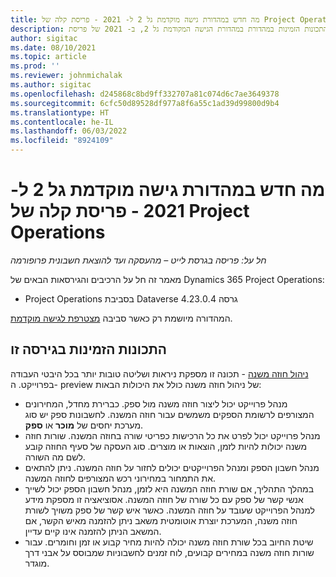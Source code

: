 ```yaml
---
title: מה חדש במהדורת גישה מוקדמת גל 2 ל- 2021 - פריסת קלה של Project Operations
description: מאמר זה מספק מידע אודות התכונות הזמינות במהדורת במהדורת הגישה המקודמת גל 2, ב- 2021 של פריסת Project Operations lite.
author: sigitac
ms.date: 08/10/2021
ms.topic: article
ms.prod: ''
ms.reviewer: johnmichalak
ms.author: sigitac
ms.openlocfilehash: d245868c8bd9ff332707a81c074d6c7ae3649378
ms.sourcegitcommit: 6cfc50d89528df977a8f6a55c1ad39d99800d9b4
ms.translationtype: HT
ms.contentlocale: he-IL
ms.lasthandoff: 06/03/2022
ms.locfileid: "8924109"
---
```

# <a name="whats-new-2021-wave-2-early-access---project-operations-lite-deployment"></a>מה חדש במהדורת גישה מוקדמת גל 2 ל- 2021 - פריסת קלה של Project Operations

_חל על: פריסה בגרסת לייט – מהעסקה ועד להוצאת חשבונית פרופורמה_

מאמר זה חל על הרכיבים והגירסאות הבאים של Dynamics 365 Project Operations:

  - Project Operations בסביבת Dataverse גרסה 4.23.0.4

המהדורה מיושמת רק כאשר סביבה [מצטרפת לגישה מוקדמת](/power-platform/admin/opt-in-early-access-updates#how-to-enable-early-access-updates).

## <a name="features-included-in-this-release"></a>התכונות הזמינות בגירסה זו

[ניהול חוזה משנה](/dynamics365/project-operations/pro/subcontracting/managing-subcontracts-overview) - תכונה זו מספקת ניראות ושליטה טובות יותר בכל היבטי העבודה בפרוייקט. ה- preview של ניהול חוזה משנה כולל את היכולות הבאות:

  - מנהל פרוייקט יכול ליצור חוזה משנה מול ספק. כברירת מחדל, המחירונים המצורפים לרשומת הספקים משמשים עבור חוזה המשנה. לחשבונות ספק יש סוג מערכת יחסים של **מוכר** או **ספק**.
  - מנהל פרוייקט יכול לפרט את כל הרכישות כפריטי שורה בחוזה המשנה. שורות חוזה משנה יכולות להיות לזמן, הוצאות או מוצרים. סוג העסקה של סעיף החוזה קובע לשם מה השורה.
  - מנהל חשבון הספק ומנהל הפרוייקטים יכולים לחזור על חוזה המשנה. ניתן להתאים את התמחור במחירוני רכש המצורפים לחוזה המשנה.
  - במהלך התהליך, אם שורת חוזה המשנה היא לזמן, מנהל חשבון הספק יכול לשייך אנשי קשר של ספק עם כל שורה של חוזה המשנה. אסוציאציה זו מספקת מידע למנהל הפרוייקט שעובד על חוזה המשנה. כאשר איש קשר של ספק משויך לשורת חוזה משנה, המערכת יוצרת אוטומטית משאב ניתן להזמנה מאיש הקשר, אם המשאב הניתן להזמנה אינו קיים עדיין.
  - שיטת החיוב בכל שורת חוזה משנה יכולה להיות מחיר קבוע או זמן וחומרים. עבור שורות חוזה משנה במחירים קבועים, לוח זמנים לחשבוניות שמבוסס על אבני דרך מוגדר.
